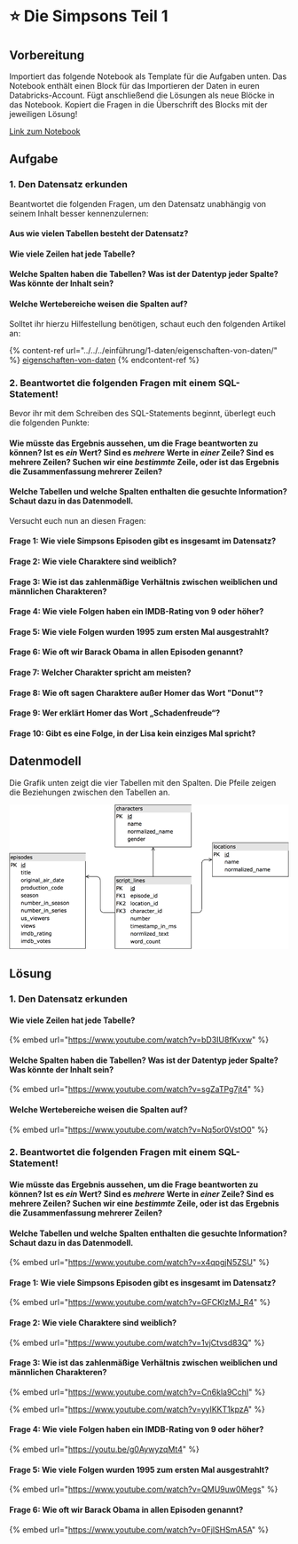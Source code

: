 # ⭐ Die Simpsons Teil 1

## Vorbereitung

Importiert das folgende Notebook als Template für die Aufgaben unten. Das Notebook enthält einen Block für das Importieren der Daten in euren Databricks-Account. Fügt anschließend die Lösungen als neue Blöcke in das Notebook. Kopiert die Fragen in die Überschrift des Blocks mit der jeweiligen Lösung!

[Link zum Notebook](https://s3.amazonaws.com/nicolas.meseth/databricks-notebooks/template\_simpsons.html)

## Aufgabe

### 1. Den Datensatz erkunden

Beantwortet die folgenden Fragen, um den Datensatz unabhängig von seinem Inhalt besser kennenzulernen:

#### Aus wie vielen Tabellen besteht der Datensatz?

#### Wie viele Zeilen hat jede Tabelle?

#### Welche Spalten haben die Tabellen? Was ist der Datentyp jeder Spalte? Was könnte der Inhalt sein?

#### Welche Wertebereiche weisen die Spalten auf?

Solltet ihr hierzu Hilfestellung benötigen, schaut euch den folgenden Artikel an:

{% content-ref url="../../../einführung/1-daten/eigenschaften-von-daten/" %}
[eigenschaften-von-daten](../../../einführung/1-daten/eigenschaften-von-daten/)
{% endcontent-ref %}

### 2. Beantwortet die folgenden Fragen mit einem SQL-Statement!

Bevor ihr mit dem Schreiben des SQL-Statements beginnt, überlegt euch die folgenden Punkte:

#### Wie müsste das Ergebnis aussehen, um die Frage beantworten zu können? Ist es _ein_ Wert? Sind es _mehrere_ Werte in _einer_ Zeile? Sind es mehrere Zeilen? Suchen wir eine _bestimmte_ Zeile, oder ist das Ergebnis die Zusammenfassung mehrerer Zeilen?

#### Welche Tabellen und welche Spalten enthalten die gesuchte Information? Schaut dazu in das Datenmodell.

Versucht euch nun an diesen Fragen:

#### Frage 1: Wie viele Simpsons Episoden gibt es insgesamt im Datensatz?

#### Frage 2: Wie viele Charaktere sind weiblich?

#### Frage 3: Wie ist das zahlenmäßige Verhältnis zwischen weiblichen und männlichen Charakteren?

#### Frage 4: Wie viele Folgen haben ein IMDB-Rating von 9 oder höher?

#### Frage 5: Wie viele Folgen wurden 1995 zum ersten Mal ausgestrahlt?

#### Frage 6: Wie oft wir Barack Obama in allen Episoden genannt?

#### Frage 7: Welcher Charakter spricht am meisten?

#### Frage 8: Wie oft sagen Charaktere außer Homer das Wort "Donut"?

#### Frage 9: Wer erklärt Homer das Wort „Schadenfreude“?

#### Frage 10: Gibt es eine Folge, in der Lisa kein einziges Mal spricht?

## Datenmodell

Die Grafik unten zeigt die vier Tabellen mit den Spalten. Die Pfeile zeigen die Beziehungen zwischen den Tabellen an.

![Das Datenmodell der vier Tabellen des Simpsons-Datensatzes.](<../../../.gitbook/assets/image (24).png>)

## Lösung

### 1. Den Datensatz erkunden

#### Wie viele Zeilen hat jede Tabelle?

{% embed url="https://www.youtube.com/watch?v=bD3IU8fKvxw" %}

#### Welche Spalten haben die Tabellen? Was ist der Datentyp jeder Spalte? Was könnte der Inhalt sein?

{% embed url="https://www.youtube.com/watch?v=sgZaTPg7jt4" %}

#### Welche Wertebereiche weisen die Spalten auf?

{% embed url="https://www.youtube.com/watch?v=Nq5or0VstO0" %}

### 2. Beantwortet die folgenden Fragen mit einem SQL-Statement!

#### Wie müsste das Ergebnis aussehen, um die Frage beantworten zu können? Ist es _ein_ Wert? Sind es _mehrere_ Werte in _einer_ Zeile? Sind es mehrere Zeilen? Suchen wir eine _bestimmte_ Zeile, oder ist das Ergebnis die Zusammenfassung mehrerer Zeilen?

#### Welche Tabellen und welche Spalten enthalten die gesuchte Information? Schaut dazu in das Datenmodell.

{% embed url="https://www.youtube.com/watch?v=x4qpgjN5ZSU" %}

#### Frage 1: Wie viele Simpsons Episoden gibt es insgesamt im Datensatz?

{% embed url="https://www.youtube.com/watch?v=GFCKlzMJ_R4" %}

#### Frage 2: Wie viele Charaktere sind weiblich?

{% embed url="https://www.youtube.com/watch?v=1vjCtvsd83Q" %}

#### Frage 3: Wie ist das zahlenmäßige Verhältnis zwischen weiblichen und männlichen Charakteren?

{% embed url="https://www.youtube.com/watch?v=Cn6kla9CchI" %}

{% embed url="https://www.youtube.com/watch?v=yylKKT1kpzA" %}

#### Frage 4: Wie viele Folgen haben ein IMDB-Rating von 9 oder höher?

{% embed url="https://youtu.be/g0AywyzqMt4" %}

#### Frage 5: Wie viele Folgen wurden 1995 zum ersten Mal ausgestrahlt?

{% embed url="https://www.youtube.com/watch?v=QMU9uw0Megs" %}

#### Frage 6: Wie oft wir Barack Obama in allen Episoden genannt?

{% embed url="https://www.youtube.com/watch?v=0FjlSHSmA5A" %}
